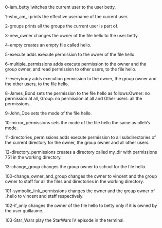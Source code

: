 0-iam_betty iwitches the current user to the user betty.



1-who_am_i prints the effective username of the current user.



2-groups prints all the groups the current user is part of.



3-new_owner changes the owner of the file hello to the user betty.



4-empty creates an empty file called hello.



5-execute adds execute permission to the owner of the file hello.



6-multiple_permissions adds execute permission to the owner and the group owner, and read permission to other users, to the file hello.



7-everybody adds execution permission to the owner, the group owner and the other users, to the file hello.



8-James_Bond sets the permission to the file hello as follows:Owner: no permission at all, Group: no permission at all and Other users: all the permissions.



9-John_Doe sets the mode of the file hello.



10-mirror_permissions sets the mode of the file hello the same as olleh’s mode.



11-directories_permissions adds execute permission to all subdirectories of the current directory for the owner, the group owner and all other users.



12-directory_permissions creates a directory called my_dir with permissions 751 in the working directory.



13-change_group changes the group owner to school for the file hello.



100-change_owner_and_group changes the owner to vincent and the group owner to staff for all the files and directories in the working directory.



101-symbolic_link_permissions changes the owner and the group owner of _hello to vincent and staff respectively.



102-if_only changes the owner of the file hello to betty only if it is owned by the user guillaume.



103-Star_Wars play the StarWars IV episode in the terminal.
